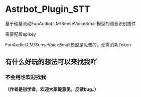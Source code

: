 # Astrbot_Plugin_STT

基于硅基流动FunAudioLLM/SenseVoiceSmall模型的语音识别插件

需要配置apikey

FunAudioLLM/SenseVoiceSmall模型是免费的，无需消耗Token

## 有什么好玩的想法可以来找我吖
### 不会用也欢迎找我
**（作者是初学者，欢迎大家提意见，反馈bug。）**